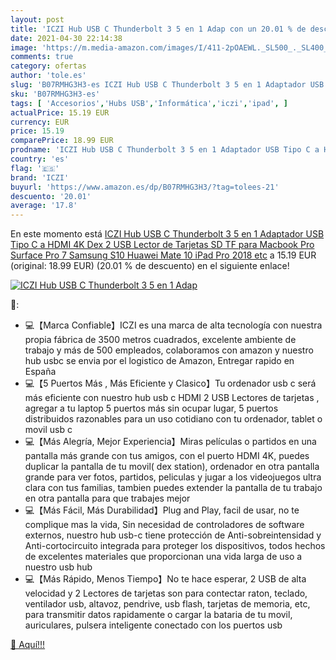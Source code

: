 ```yaml
---
layout: post
title: 'ICZI Hub USB C Thunderbolt 3 5 en 1 Adap con un 20.01 % de descuento'
date: 2021-04-30 22:14:38
image: 'https://m.media-amazon.com/images/I/411-2pOAEWL._SL500_._SL400_.jpg'
comments: true
category: ofertas
author: 'tole.es'
slug: 'B07RMHG3H3-es ICZI Hub USB C Thunderbolt 3 5 en 1 Adaptador USB Tipo C a...'
sku: 'B07RMHG3H3-es'
tags: [ 'Accesorios','Hubs USB','Informática','iczi','ipad', ]
actualPrice: 15.19 EUR
currency: EUR
price: 15.19
comparePrice: 18.99 EUR
prodname: 'ICZI Hub USB C Thunderbolt 3 5 en 1 Adaptador USB Tipo C a HDMI 4K Dex 2 USB Lector de Tarjetas SD TF para Macbook Pro Surface Pro 7 Samsung S10 Huawei Mate 10 iPad Pro 2018 etc'
country: 'es'
flag: '🇪🇸'
brand: 'ICZI'
buyurl: 'https://www.amazon.es/dp/B07RMHG3H3/?tag=tolees-21'
descuento: '20.01'
average: '17.8'
---
```


En este momento está [ICZI Hub USB C Thunderbolt 3 5 en 1 Adaptador USB Tipo C a HDMI 4K Dex 2 USB Lector de Tarjetas SD TF para Macbook Pro Surface Pro 7 Samsung S10 Huawei Mate 10 iPad Pro 2018 etc](https://www.amazon.es/dp/B07RMHG3H3/?tag=tolees-21) a 15.19 EUR (original: 18.99 EUR) (20.01 %  de descuento) en el siguiente enlace!

[![ICZI Hub USB C Thunderbolt 3 5 en 1 Adap](https://m.media-amazon.com/images/I/411-2pOAEWL._SL500_._SL400_.jpg)](https://www.amazon.es/dp/B07RMHG3H3/?tag=tolees-21)

🔎:

- 💻【Marca Confiable】ICZI es una marca de alta tecnología con nuestra propia fábrica de 3500 metros cuadrados, excelente ambiente de trabajo y más de 500 empleados, colaboramos con amazon y nuestro hub usbc se envia por el logistico de Amazon, Entregar rapido en España
- 💻【5 Puertos Más , Más Eficiente y Clasico】Tu ordenador usb c será más eficiente con nuestro hub usb c HDMI 2 USB Lectores de tarjetas , agregar a tu laptop 5 puertos más sin ocupar lugar, 5 puertos distribuidos razonables para un uso cotidiano con tu ordenador, tablet o movil usb c
- 💻【Más Alegría, Mejor Experiencia】Miras películas o partidos en una pantalla más grande con tus amigos, con el puerto HDMI 4K, puedes duplicar la pantalla de tu movil( dex station), ordenador en otra pantalla grande para ver fotos, partidos, peliculas y jugar a los videojuegos ultra clara con tus familias, tambien puedes extender la pantalla de tu trabajo en otra pantalla para que trabajes mejor
- 💻【Más Fácil, Más Durabilidad】Plug and Play, facil de usar, no te complique mas la vida, Sin necesidad de controladores de software externos, nuestro hub usb-c tiene protección de Anti-sobreintensidad y Anti-cortocircuito integrada para proteger los dispositivos, todos hechos de excelentes materiales que proporcionan una vida larga de uso a nuestro usb hub
- 💻【Más Rápido, Menos Tiempo】No te hace esperar, 2 USB de alta velocidad y 2 Lectores de tarjetas son para contectar raton, teclado, ventilador usb, altavoz, pendrive, usb flash, tarjetas de memoria, etc, para transmitir datos rapidamente o cargar la bataria de tu movil, auriculares, pulsera inteligente conectado con los puertos usb

[🛒 Aquí!!!](https://www.amazon.es/dp/B07RMHG3H3/?tag=tolees-21)
